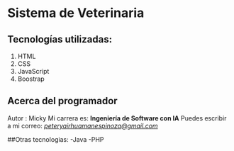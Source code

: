 # Sistema de Veterinaria
## Tecnologías utilizadas:
1. HTML
2. CSS
3. JavaScript
4. Boostrap

## Acerca del programador
Autor : Micky
Mi carrera es: **Ingeniería de Software con IA**
Puedes escribir a mi correo: *peteryairhuamanespinoza@gmail.com*

##Otras tecnologias:
-Java
-PHP
